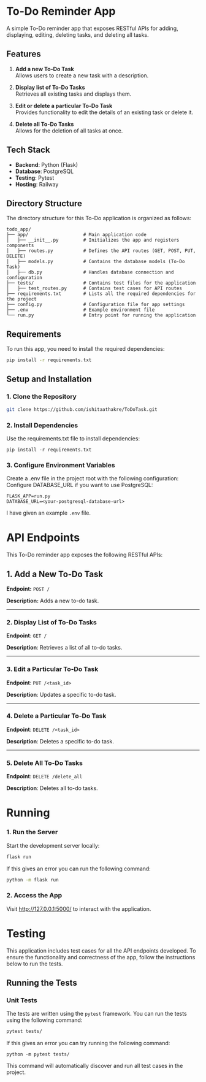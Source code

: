 # To-Do Reminder App

A simple To-Do reminder app that exposes RESTful APIs for adding, displaying, editing, deleting tasks, and deleting all tasks.

## Features

1. **Add a new To-Do Task**  
   Allows users to create a new task with a description.

2. **Display list of To-Do Tasks**  
   Retrieves all existing tasks and displays them.

3. **Edit or delete a particular To-Do Task**  
   Provides functionality to edit the details of an existing task or delete it.

4. **Delete all To-Do Tasks**  
   Allows for the deletion of all tasks at once.

## Tech Stack

- **Backend**: Python (Flask)
- **Database**: PostgreSQL
- **Testing**: Pytest
- **Hosting**: Railway

## Directory Structure
The directory structure for this To-Do application is organized as follows:

```
todo_app/
├── app/                    # Main application code
│   ├── __init__.py         # Initializes the app and registers components
│   ├── routes.py           # Defines the API routes (GET, POST, PUT, DELETE)
│   ├── models.py           # Contains the database models (To-Do Task)
│   ├── db.py               # Handles database connection and configuration
├── tests/                  # Contains test files for the application
│   ├── test_routes.py      # Contains test cases for API routes
├── requirements.txt        # Lists all the required dependencies for the project
├── config.py               # Configuration file for app settings
├── .env                    # Example environment file
└── run.py                  # Entry point for running the application
```

## Requirements

To run this app, you need to install the required dependencies:

```bash
pip install -r requirements.txt
```

## Setup and Installation

### 1. Clone the Repository
```bash
git clone https://github.com/ishitaathakre/ToDoTask.git
```
### 2. Install Dependencies
Use the requirements.txt file to install dependencies:
```
pip install -r requirements.txt
````

### 3. Configure Environment Variables
Create a .env file in the project root with the following configuration: Configure DATABASE_URL if you want to use PostgreSQL:

```
FLASK_APP=run.py
DATABASE_URL=<your-postgresql-database-url>
```
I have given an example `.env` file.




# API Endpoints

This To-Do reminder app exposes the following RESTful APIs:

## 1. Add a New To-Do Task

**Endpoint:** `POST /`

**Description:** Adds a new to-do task.

---

### 2. Display List of To-Do Tasks
**Endpoint**: `GET /`

**Description**: Retrieves a list of all to-do tasks.

---

### 3. Edit a Particular To-Do Task
**Endpoint**: `PUT /<task_id>`

**Description**: Updates a specific to-do task.

---

### 4. Delete a Particular To-Do Task
**Endpoint**: `DELETE /<task_id>`

**Description**: Deletes a specific to-do task.

---

### 5. Delete All To-Do Tasks
**Endpoint**: `DELETE /delete_all`

**Description**: Deletes all to-do tasks.

# Running
### 1. Run the Server
Start the development server locally:
```bash
flask run
```
If this gives an error you can run the following command:
```bash
python -m flask run
```

### 2. Access the App
 Visit http://127.0.0.1:5000/ to interact with the application.


# Testing

This application includes test cases for all the API endpoints developed. To ensure the functionality and correctness of the app, follow the instructions below to run the tests.

## Running the Tests

### Unit Tests
The tests are written using the `pytest` framework. You can run the tests using the following command:

```bash
pytest tests/
```

If this gives an error you can try running the following command:

```
python -m pytest tests/
```

This command will automatically discover and run all test cases in the project.
